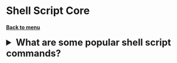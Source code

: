 <h1>Shell Script Core</h1> 
<h4> 

[Back to menu](../Menu.md)

</h4>

[//]: # (What are some popular shell script commands?)
<details>
    <summary style="font-size: 25px;">
        <b>
            What are some popular shell script commands?
        </b>
    </summary>
<br>

Shell scripting is a powerful tool for automating tasks
in Unix-like operating systems.

1. `#! /bin/bash` (Shebang) -
   This line at the top of the script identifies the script interpreter.

2. Variables - Variables in shell scripting are defined directly,
   like `VARNAME="Hello, World!"`.

3. Command substitution - `$(command)` or `` `command` ``
   will run the command and replace itself with the command’s output.

4. Conditional statements - `if`, `elif`, `else`, and `fi`
   (`fi` - is the end of statement)
   are used to perform conditional operations.

```bash
if [ "$VARNAME" == "value" ]
then
  echo "Condition is true."
fi
```

5. `for` loops - Iterating over a sequence of numbers, files, or strings.

```bash
for i in {1..5}
do
  echo "Number: $i"
done
```

6. `while` loops - Executes a block of statements as long as a condition is true.

7. `case` - This command is used to perform different actions 
based on the value of a variable.

8. `function` or `funcname()` - These commands define a subroutine or function.

9. `read` - Reads user input.

```bash
read -p 'Enter your name: ' name
```

10. `echo` - This command outputs the arguments it is given.

11. `exit` - Ends the shell script and returns a status (0 for success by default).

</details>
<br>



